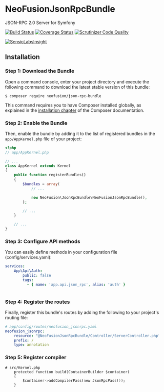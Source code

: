 # NeoFusionJsonRpcBundle

JSON-RPC 2.0 Server for Symfony

[![Build Status](https://travis-ci.org/NeoFusion/JsonRpcBundle.svg?branch=master)](https://travis-ci.org/NeoFusion/JsonRpcBundle)
[![Coverage Status](https://coveralls.io/repos/github/NeoFusion/JsonRpcBundle/badge.svg)](https://coveralls.io/github/NeoFusion/JsonRpcBundle)
[![Scrutinizer Code Quality](https://scrutinizer-ci.com/g/NeoFusion/JsonRpcBundle/badges/quality-score.png?b=master)](https://scrutinizer-ci.com/g/NeoFusion/JsonRpcBundle/?branch=master)

[![SensioLabsInsight](https://insight.sensiolabs.com/projects/4bfb5084-73f1-4aa5-bebc-aeaed9694f9b/big.png)](https://insight.sensiolabs.com/projects/4bfb5084-73f1-4aa5-bebc-aeaed9694f9b)

## Installation

### Step 1: Download the Bundle

Open a command console, enter your project directory and execute the
following command to download the latest stable version of this bundle:

```console
$ composer require neofusion/json-rpc-bundle
```

This command requires you to have Composer installed globally, as explained
in the [installation chapter](https://getcomposer.org/doc/00-intro.md)
of the Composer documentation.

### Step 2: Enable the Bundle

Then, enable the bundle by adding it to the list of registered bundles
in the `app/AppKernel.php` file of your project:

```php
<?php
// app/AppKernel.php

// ...
class AppKernel extends Kernel
{
    public function registerBundles()
    {
        $bundles = array(
            // ...

            new NeoFusion\JsonRpcBundle\NeoFusionJsonRpcBundle(),
        );

        // ...
    }

    // ...
}
```

### Step 3: Configure API methods

You can easily define methods in your configuration file (config/services.yaml):

```yaml
services:
    App\Api\Auth:
        public: false
        tags:
          - { name: 'app.api.json_rpc', alias: 'auth' }
    

```

### Step 4: Register the routes

Finally, register this bundle's routes by adding the following to your project's routing file:

```yaml
# app/config/routes/neofusion_jsonrpc.yaml
neofusion_jsonrpc:
    resource: "@NeoFusionJsonRpcBundle/Controller/ServerController.php"
    prefix: /
    type: annotation
```

### Step 5: Register compiler

```
# src/Kernel.php
    protected function build(ContainerBuilder $container)
    {
        $container->addCompilerPass(new JsonRpcPass());
    }

```